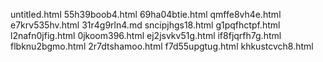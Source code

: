 untitled.html
55h39boob4.html
69ha04btie.html
qmffe8vh4e.html
e7krv535hv.html
31r4g9rln4.md
sncipjhgs18.html
g1pqfhctpf.html
l2nafn0jfig.html
0jkoom396.html
ej2jsvkv51g.html
if8fjqrfh7g.html
flbknu2bgmo.html
2r7dtshamoo.html
f7d55upgtug.html
khkustcvch8.html